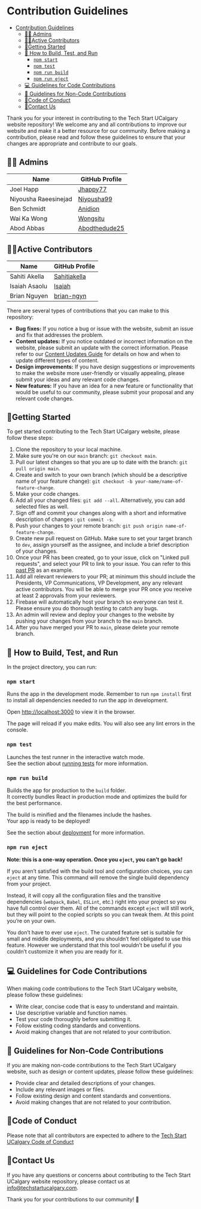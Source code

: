 # Contribution Guidelines

- [Contribution Guidelines](#contribution-guidelines)
  - [👩‍⚖️ Admins](#️-admins)
  - [👩‍💻Active Contributors](#active-contributors)
  - [🌟Getting Started](#getting-started)
  - [🧪 How to Build, Test, and Run](#-how-to-build-test-and-run)
    - [`npm start`](#npm-start)
    - [`npm test`](#npm-test)
    - [`npm run build`](#npm-run-build)
    - [`npm run eject`](#npm-run-eject)
  - [💻 Guidelines for Code Contributions](#-guidelines-for-code-contributions)
  - [🎨 Guidelines for Non-Code Contributions](#-guidelines-for-non-code-contributions)
  - [📃Code of Conduct](#code-of-conduct)
  - [📩Contact Us](#contact-us)

Thank you for your interest in contributing to the Tech Start UCalgary website repository! We welcome any and all contributions to improve our website and make it a better resource for our community. Before making a contribution, please read and follow these guidelines to ensure that your changes are appropriate and contribute to our goals.

## 👩‍⚖️ Admins

| Name                 | GitHub Profile                                    |
| -------------------- | ------------------------------------------------- |
| Joel Happ            | [Jhappy77](https://github.com/Jhappy77)           |
| Niyousha Raeesinejad | [Niyousha99](https://github.com/Niyousha99)       |
| Ben Schmidt          | [Anidion](https://github.com/Anidion)             |
| Wai Ka Wong          | [Wongsitu](https://github.com/wongsitu/)          |
| Abod Abbas           | [Abodthedude25](https://github.com/abodthedude25) |

## 👩‍💻Active Contributors

| Name                 | GitHub Profile                                  |
| -------------------- | ----------------------------------------------- |
| Sahiti Akella        | [Sahitiakella](https://github.com/Sahitiakella) |
| Isaiah Asaolu        | [Isaiah](https://github.com/IsaiahA21)          |
| Brian Nguyen         | [brian-ngyn](https://github.com/brian-ngyn)     |

There are several types of contributions that you can make to this repository:

- **Bug fixes:** If you notice a bug or issue with the website, submit an issue and fix that addresses the problem.
- **Content updates:** If you notice outdated or incorrect information on the website, please submit an update with the correct information. Please refer to our [Content Updates Guide](./content-updates.md) for details on how and when to update different types of content.
- **Design improvements:** If you have design suggestions or improvements to make the website more user-friendly or visually appealing, please submit your ideas and any relevant code changes.
- **New features:** If you have an idea for a new feature or functionality that would be useful to our community, please submit your proposal and any relevant code changes.

## 🌟Getting Started

To get started contributing to the Tech Start UCalgary website, please follow these steps:

1. Clone the repository to your local machine.
2. Make sure you're on our `main` branch: `git checkout main`.
3. Pull our latest changes so that you are up to date with the branch: `git pull origin main`.
4. Create and switch to your own branch (which should be a descriptive name of your feature change): `git checkout -b your-name/name-of-feature-change`.
5. Make your code changes.
6. Add all your changed files: `git add --all`. Alternatively, you can add selected files as well.
7. Sign off and commit your changes along with a short and informative description of changes : `git commit -s`.
8. Push your changes to your remote branch: `git push origin name-of-feature-change`.
9. Create new pull request on GitHub. Make sure to set your target branch to `dev`, assign yourself as the assignee, and include a brief description of your changes.
10. Once your PR has been created, go to your issue, click on "Linked pull requests", and select your PR to link to your issue. You can refer to this [past PR](https://github.com/Tech-Start-UCalgary/tsu-website/pull/303) as an example.
11. Add all relevant reviewers to your PR; at minimum this should include the Presidents, VP Communications, VP Development, any any relevant active contributors. You will be able to merge your PR once you receive at least 2 approvals from your reviewers.
12. Firebase will automatically host your branch so everyone can test it. Please ensure you do thorough testing to catch any bugs.
13. An admin will review and deploy your changes to the website by pushing your changes from your branch to the `main` branch.
14. After you have merged your PR to `main`, please delete your remote branch.

## 🧪 How to Build, Test, and Run

In the project directory, you can run:

### `npm start`

Runs the app in the development mode. Remember to run `npm install` first to install all dependencies needed to run the app in development.

Open [http://localhost:3000](http://localhost:3000) to view it in the browser.

The page will reload if you make edits. You will also see any lint errors in the console.

### `npm test`

Launches the test runner in the interactive watch mode.\
See the section about [running tests](https://facebook.github.io/create-react-app/docs/running-tests) for more information.

### `npm run build`

Builds the app for production to the `build` folder.\
It correctly bundles React in production mode and optimizes the build for the best performance.

The build is minified and the filenames include the hashes.\
Your app is ready to be deployed!

See the section about [deployment](https://facebook.github.io/create-react-app/docs/deployment) for more information.

### `npm run eject`

**Note: this is a one-way operation. Once you `eject`, you can’t go back!**

If you aren’t satisfied with the build tool and configuration choices, you can `eject` at any time. This command will remove the single build dependency from your project.

Instead, it will copy all the configuration files and the transitive dependencies (`webpack`, `Babel`, `ESLint`, etc.) right into your project so you have full control over them. All of the commands except `eject` will still work, but they will point to the copied scripts so you can tweak them. At this point you’re on your own.

You don’t have to ever use `eject`. The curated feature set is suitable for small and middle deployments, and you shouldn’t feel obligated to use this feature. However we understand that this tool wouldn’t be useful if you couldn’t customize it when you are ready for it.

## 💻 Guidelines for Code Contributions

When making code contributions to the Tech Start UCalgary website, please follow these guidelines:

- Write clear, concise code that is easy to understand and maintain.
- Use descriptive variable and function names.
- Test your code thoroughly before submitting it.
- Follow existing coding standards and conventions.
- Avoid making changes that are not related to your contribution.

## 🎨 Guidelines for Non-Code Contributions

If you are making non-code contributions to the Tech Start UCalgary website, such as design or content updates, please follow these guidelines:

- Provide clear and detailed descriptions of your changes.
- Include any relevant images or files.
- Follow existing design and content standards and conventions.
- Avoid making changes that are not related to your contribution.

## 📃Code of Conduct

Please note that all contributors are expected to adhere to the [Tech Start UCalgary Code of Conduct](CODE_OF_CONDUCT.md)

## 📩Contact Us

If you have any questions or concerns about contributing to the Tech Start UCalgary website repository, please contact us at info@techstartucalgary.com.

Thank you for your contributions to our community! 👐
